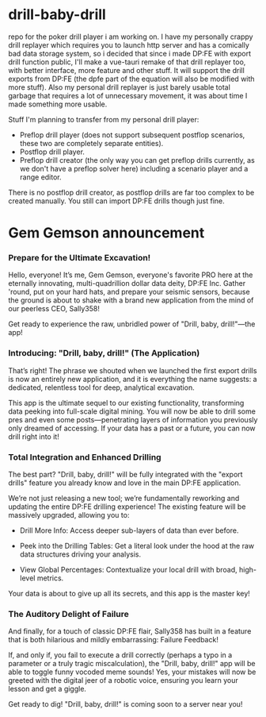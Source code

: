 # drill-baby-drill
repo for the poker drill player i am working on.
I have my personally crappy drill replayer which requires you to launch http server and has a comically bad data storage system, so i decided that since i made DP:FE with export drill function public, I'll
make a vue-tauri remake of that drill replayer too, with better interface, more feature and other stuff. It will support the drill exports from DP:FE (the dpfe part of the equation will also be modified with
more stuff).
Also my personal drill replayer is just barely usable total garbage that requires a lot of unnecessary movement, it was about time I made something more usable.

Stuff I'm planning to transfer from my personal drill player:
* Preflop drill player (does not support subsequent postflop scenarios, these two are completely separate entities).
* Postflop drill player.
* Preflop drill creator (the only way you can get preflop drills currently, as we don't have a preflop solver here) including a scenario player and a range editor.

There is no postflop drill creator, as postflop drills are far too complex to be created manually. You still can import DP:FE drills though just fine.


# Gem Gemson announcement
### Prepare for the Ultimate Excavation!
Hello, everyone! It’s me, Gem Gemson, everyone's favorite PRO here at the eternally innovating, multi-quadrillion dollar data deity, DP:FE Inc. Gather 'round, put on your hard hats, and prepare your seismic sensors, because the ground is about to shake with a brand new application from the mind of our peerless CEO, Sally358!

Get ready to experience the raw, unbridled power of "Drill, baby, drill!"—the app!

### Introducing: "Drill, baby, drill!" (The Application)
That’s right! The phrase we shouted when we launched the first export drills is now an entirely new application, and it is everything the name suggests: a dedicated, relentless tool for deep, analytical excavation.

This app is the ultimate sequel to our existing functionality, transforming data peeking into full-scale digital mining. You will now be able to drill some pres and even some posts—penetrating layers of information you previously only dreamed of accessing. If your data has a past or a future, you can now drill right into it!

### Total Integration and Enhanced Drilling
The best part? "Drill, baby, drill!" will be fully integrated with the "export drills" feature you already know and love in the main DP:FE application.

We’re not just releasing a new tool; we’re fundamentally reworking and updating the entire DP:FE drilling experience! The existing feature will be massively upgraded, allowing you to:

* Drill More Info: Access deeper sub-layers of data than ever before.

* Peek into the Drilling Tables: Get a literal look under the hood at the raw data structures driving your analysis.

* View Global Percentages: Contextualize your local drill with broad, high-level metrics.

Your data is about to give up all its secrets, and this app is the master key!

### The Auditory Delight of Failure
And finally, for a touch of classic DP:FE flair, Sally358 has built in a feature that is both hilarious and mildly embarrassing: Failure Feedback!

If, and only if, you fail to execute a drill correctly (perhaps a typo in a parameter or a truly tragic miscalculation), the "Drill, baby, drill!" app will be able to toggle funny vocoded meme sounds! Yes, your mistakes will now be greeted with the digital jeer of a robotic voice, ensuring you learn your lesson and get a giggle.

Get ready to dig! "Drill, baby, drill!" is coming soon to a server near you!







